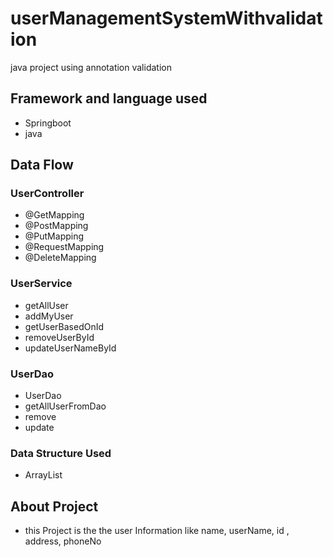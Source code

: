 # userManagementSystemWithvalidation
java project using annotation validation

## Framework and language used
* Springboot
* java


## Data Flow
### UserController
* @GetMapping  
* @PostMapping
* @PutMapping
* @RequestMapping
* @DeleteMapping

### UserService
 *  getAllUser
 *  addMyUser
 *  getUserBasedOnId
 *  removeUserById
 *  updateUserNameById

### UserDao
* UserDao
* getAllUserFromDao
* remove
* update

### Data Structure Used
* ArrayList

##  About Project
* this Project is the the user Information like name, userName, id , address, phoneNo 
